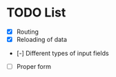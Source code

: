 # TODO List

 - [x] Routing
 - [x] Reloading of data
 - [-] Different types of input fields
 - [ ] Proper form